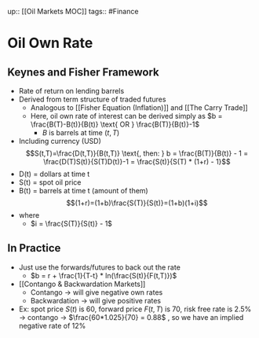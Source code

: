 up:: [[Oil Markets MOC]]
tags:: #Finance
# Oil Own Rate
## Keynes and Fisher Framework
- Rate of return on lending barrels
- Derived from term structure of traded futures
	- Analogous to [[Fisher Equation (Inflation)]] and [[The Carry Trade]]
	- Here, oil own rate of interest can be derived simply as $b = \frac{B(T)-B(t)}{B(t)} \text{ OR } \frac{B(T)}{B(t)}-1$
		- $B$ is barrels at time $(t,T)$
- Including currency (USD)
$$S(t,T)=\frac{D(t,T)}{B(t,T)} \text{, then: } b = \frac{B(T)}{B(t)} - 1 = \frac{D(T)S(t)}{S(T)D(t)}-1 = \frac{S(t)}{S(T) * (1+r) - 1}$$
- D(t) = dollars at time t
- S(t) = spot oil price
- B(t) = barrels at time t (amount of them)
$$(1+r)=(1+b)\frac{S(T)}{S(t)}=(1+b)(1+i)$$
- where
	- $i = \frac{S(T)}{S(t)} - 1$
## In Practice
- Just use the forwards/futures to back out the rate
	- $b = r + \frac{1}{T-t} * ln(\frac{S(t)}{F(t,T)})$
- [[Contango & Backwardation Markets]]
	- Contango -> will give negative own rates
	- Backwardation -> will give positive rates
- Ex: spot price $S(t)$ is 60, forward price $F(t,T)$ is 70, risk free rate is 2.5% -> contango -> $\frac{60*1.025}{70} = 0.88$ , so we have an implied negative rate of 12%
